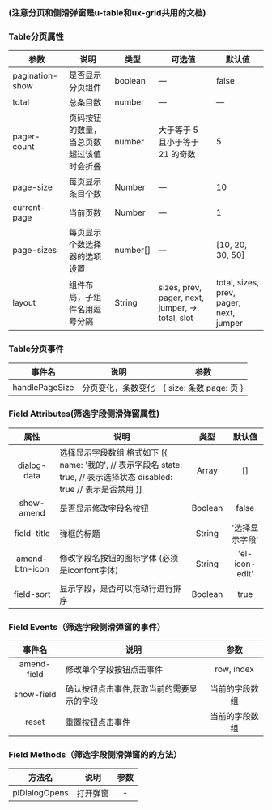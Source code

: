### (注意分页和侧滑弹窗是u-table和ux-grid共用的文档)

### Table分页属性
| 参数      | 说明          | 类型      | 可选值                           | 默认值  |
|---------- |-------------- |---------- |--------------------------------  |-------- |
| pagination-show | 是否显示分页组件 | boolean | — | false |
| total | 总条目数 | number | — | — |
| pager-count | 页码按钮的数量，当总页数超过该值时会折叠 | number | 大于等于 5 且小于等于 21 的奇数 | 5 |
| page-size | 每页显示条目个数 | Number | — | 10 |
| current-page | 当前页数 | Number | — | 1 |
| page-sizes | 每页显示个数选择器的选项设置 | number[] | — | [10, 20, 30, 50] |
| layout | 组件布局，子组件名用逗号分隔 | String | sizes, prev, pager, next, jumper, ->, total, slot | total, sizes, prev, pager, next, jumper |

### Table分页事件

事件名  |  说明  |  参数
:----------: | -------  |  :-------:
| handlePageSize  | 分页变化，条数变化 | { size: 条数 page: 页 } |


### Field Attributes(筛选字段侧滑弹窗属性)

属性  |  说明  |  类型  |  默认值
:----------: | -------  |  :-------:  |  :-------:
| dialog-data | 选择显示字段数组 格式如下 [{ name: '我的', // 表示字段名 state: true, // 表示选择状态 disabled: true // 表示是否禁用 }] | Array  | [] |
| show-amend  | 是否显示修改字段名按钮 | Boolean | false |
| field-title  | 弹框的标题 | String | '选择显示字段' |
| amend-btn-icon  | 修改字段名按钮的图标字体 (必须是iconfont字体) | String | 'el-icon-edit' |
| field-sort | 显示字段，是否可以拖动行进行排序 |  Boolean | true |


### Field Events（筛选字段侧滑弹窗的事件）

事件名  |  说明  |  参数
:----------: | -------  |  :-------:
| amend-field  | 修改单个字段按钮点击事件 |  row, index |
| show-field  | 确认按钮点击事件,获取当前的需要显示的字段 |  当前的字段数组 |
| reset  | 重置按钮点击事件 |  当前的字段数组 |


### Field Methods（筛选字段侧滑弹窗的的方法）

方法名  |  说明  |  参数
:----------: | -------  |  :-------:
| plDialogOpens | 打开弹窗 | -
